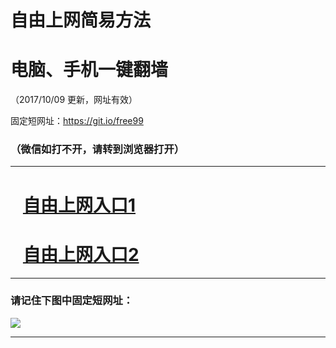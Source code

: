 ﻿# 自由上网简易方法

# 电脑、手机一键翻墙

（2017/10/09 更新，网址有效）

固定短网址：https://git.io/free99

### （微信如打不开，请转到浏览器打开）


***





# &nbsp;&nbsp; <a href="http://ft1459627968.fwq-tz-1001.info/fwqtz01.html?t=100900111656 " target="_blank">自由上网入口1</a>
# &nbsp;&nbsp; <a href="http://ft233601598.fwq-tz-1002.info/fwqtz02.html?t=10090012694 " target="_blank">自由上网入口2</a>
***

### 请记住下图中固定短网址：

<img src="https://s3-us-west-2.amazonaws.com/fwq-1001/yjfq-20170905okok.png" /> 


***

